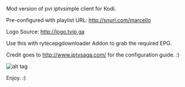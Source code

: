 Mod version of pvr.iptvsimple client for Kodi.

Pre-configured with playlist URL: http://snurl.com/marcello

Logo Source: http://logo.tvip.ga

Use this with rytecepgdownloader Addon to grab the required EPG.

Credit goes to http://www.iptvsaga.com/ for the configuration guide. :)

![alt tag](https://github.com/macblizzard/dnarepo/blob/master/pvr.iptvsimple/screenshot.jpg)

Enjoy. :)
